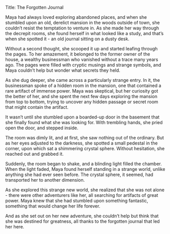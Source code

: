 Title: The Forgotten Journal

Maya had always loved exploring abandoned places, and when she stumbled upon an old, derelict mansion in the woods outside of town, she couldn’t resist the temptation to venture in. As she made her way through the decrepit rooms, she found herself in what looked like a study, and that’s when she spotted it - an old journal sitting on a dusty desk.

Without a second thought, she scooped it up and started leafing through the pages. To her amazement, it belonged to the former owner of the house, a wealthy businessman who vanished without a trace many years ago. The pages were filled with cryptic musings and strange symbols, and Maya couldn’t help but wonder what secrets they held.

As she dug deeper, she came across a particularly strange entry. In it, the businessman spoke of a hidden room in the mansion, one that contained a rare artifact of immense power. Maya was skeptical, but her curiosity got the better of her, and she spent the next few days exploring the mansion from top to bottom, trying to uncover any hidden passage or secret room that might contain the artifact.

It wasn’t until she stumbled upon a boarded-up door in the basement that she finally found what she was looking for. With trembling hands, she pried open the door, and stepped inside.

The room was dimly lit, and at first, she saw nothing out of the ordinary. But as her eyes adjusted to the darkness, she spotted a small pedestal in the corner, upon which sat a shimmering crystal sphere. Without hesitation, she reached out and grabbed it.

Suddenly, the room began to shake, and a blinding light filled the chamber. When the light faded, Maya found herself standing in a strange world, unlike anything she had ever seen before. The crystal sphere, it seemed, had transported her to another dimension.

As she explored this strange new world, she realized that she was not alone - there were other adventurers like her, all searching for artifacts of great power. Maya knew that she had stumbled upon something fantastic, something that would change her life forever.

And as she set out on her new adventure, she couldn’t help but think that she was destined for greatness, all thanks to the forgotten journal that led her here.